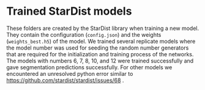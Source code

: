 # Trained StarDist models

These folders are created by the StarDist library when training a new model. They contain the configuration (`config.json`) and the weights (`weights_best.h5`) of the model. We trained several replicate models where the model number was used for seeding the random number generators that are required for the initialization and training process of the networks. The models with numbers 6, 7, 8, 10, and 12 were trained successfully and gave segmentation predictions successfully. For other models we encountered an unresolved python error similar to https://github.com/stardist/stardist/issues/68 .
